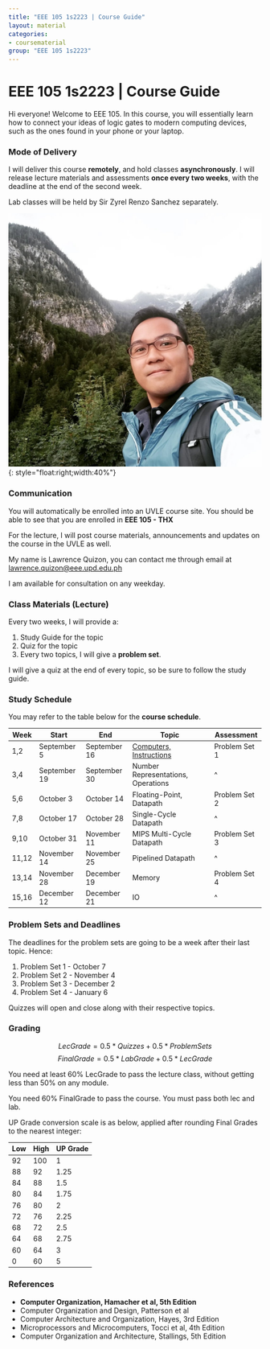 ```yaml
---
title: "EEE 105 1s2223 | Course Guide"
layout: material
categories:
- coursematerial
group: "EEE 105 1s2223"
---
```


# EEE 105 1s2223 | Course Guide

Hi everyone! Welcome to EEE 105. In this course, you will essentially learn how to connect your ideas of logic gates to modern computing devices, such as the ones found in your phone or your laptop.

### Mode of Delivery

I will deliver this course **remotely**, and hold classes **asynchronously**. I will release lecture materials and assessments **once every two weeks**, with the deadline at the end of the second week. 

Lab classes will be held by Sir Zyrel Renzo Sanchez separately.

![](\images\2022-08-30-11-42-37.png){: style="float:right;width:40%"}

### Communication

You will automatically be enrolled into an UVLE course site. You should be able to see that you are enrolled in **EEE 105 - THX**

For the lecture, I will post course materials, announcements and updates on the course in the UVLE as well.

My name is Lawrence Quizon, you can contact me through email at lawrence.quizon@eee.upd.edu.ph 

I am available for consultation on any weekday.

### Class Materials (Lecture)

Every two weeks, I will provide a:
1. Study Guide for the topic
2. Quiz for the topic
3. Every two topics, I will give a **problem set**.

I will give a quiz at the end of every topic, so be sure to follow the study guide.

### Study Schedule

You may refer to the table below for the **course schedule**.

| Week  | Start        | End          | Topic                                   | Assessment    |
| ----- | ------------ | ------------ | --------------------------------------- | ------------- |
| 1,2   | September 5  | September 16 | [Computers, Instructions](module1.html) | Problem Set 1 |
| 3,4   | September 19 | September 30 | Number Representations, Operations      |^
| 5,6   | October 3    | October 14   | Floating-Point, Datapath                | Problem Set 2 |
| 7,8   | October 17   | October 28   | Single-Cycle Datapath                   |^
| 9,10  | October 31   | November 11  | MIPS Multi-Cycle Datapath               | Problem Set 3 |
| 11,12 | November 14  | November 25  | Pipelined Datapath                      |^
| 13,14 | November 28  | December 19  | Memory                                  | Problem Set 4 |
| 15,16 | December 12  | December 21  | IO                                      |^

### Problem Sets and Deadlines

The deadlines for the problem sets are going to be a week after their last topic. Hence:

1. Problem Set 1 - October 7
2. Problem Set 2 - November 4
3. Problem Set 3 - December 2
4. Problem Set 4 - January 6

Quizzes will open and close along with their respective topics.

### Grading

$$ LecGrade = 0.5*Quizzes+0.5*ProblemSets $$
$$ FinalGrade = 0.5*LabGrade+0.5*LecGrade $$

You need at least 60% LecGrade to pass the lecture class, without getting less than 50% on any module.

You need 60% FinalGrade to pass the course. You must pass both lec and lab.

UP Grade conversion scale is as below, applied after rounding Final Grades to the nearest integer:

|  Low  |  High   |   UP Grade   |
| -- | --- | ---- |
| 92 | 100 | 1    |
| 88 | 92  | 1.25 |
| 84 | 88  | 1.5  |
| 80 | 84  | 1.75 |
| 76 | 80  | 2    |
| 72 | 76  | 2.25 |
| 68 | 72  | 2.5  |
| 64 | 68  | 2.75 |
| 60 | 64  | 3    |
| 0  | 60  | 5    |

### References

* **Computer Organization, Hamacher et al, 5th Edition**
* Computer Organization and Design, Patterson et al
* Computer Architecture and Organization, Hayes, 3rd Edition
* Microprocessors and Microcomputers, Tocci et al, 4th Edition
* Computer Organization and Architecture, Stallings, 5th Edition
